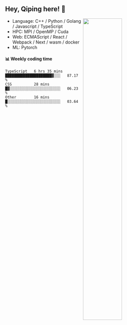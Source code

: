 

## Hey, Qiping here! :wave:

[<img align="right" width="50%" src="https://github-readme-stats.vercel.app/api?username=ppppqp&theme=dark&show_icons=true">](https://metrics.lecoq.io/ppppqp?template=classic)



-   Language: C++ / Python / Golang / Javascript / TypeScript
-   HPC: MPI / OpenMP / Cuda
-   Web: ECMAScript / React / Webpack / Next / wasm / docker
-   ML: Pytorch



#### :bar_chart: Weekly coding time

<!--START_SECTION:waka-->

```text
TypeScript   6 hrs 35 mins   █████████████████████▓░░░   87.17 %
CSS          28 mins         █▓░░░░░░░░░░░░░░░░░░░░░░░   06.23 %
Other        16 mins         █░░░░░░░░░░░░░░░░░░░░░░░░   03.64 %
```

<!--END_SECTION:waka-->
